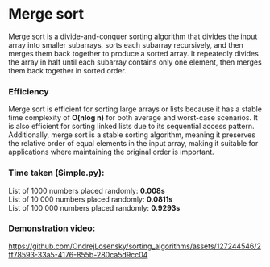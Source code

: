 # Merge sort
Merge sort is a divide-and-conquer sorting algorithm that divides the input array into smaller subarrays, sorts each subarray recursively, and then merges them back together to produce a sorted array. It repeatedly divides the array in half until each subarray contains only one element, then merges them back together in sorted order.

### Efficiency
Merge sort is efficient for sorting large arrays or lists because it has a stable time complexity of **O(nlog n)** for both average and worst-case scenarios. It is also efficient for sorting linked lists due to its sequential access pattern. Additionally, merge sort is a stable sorting algorithm, meaning it preserves the relative order of equal elements in the input array, making it suitable for applications where maintaining the original order is important.

### Time taken (Simple.py):
List of 1000 numbers placed randomly: **0.008s**  
List of 10 000 numbers placed randomly: **0.0811s**  
List of 100 000 numbers placed randomly: **0.9293s**  

### Demonstration video:
https://github.com/OndrejLosensky/sorting_algorithms/assets/127244546/2ff78593-33a5-4176-855b-280ca5d9cc04


